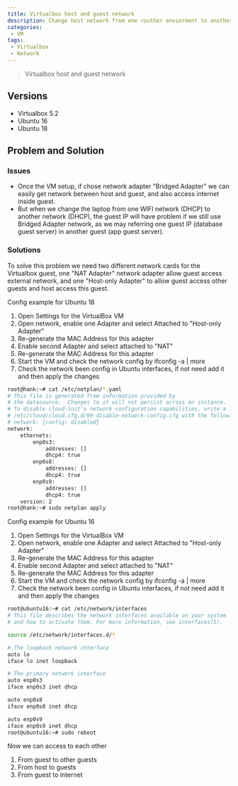 ```yaml
---
title: Virtualbox host and guest network
description: Change host network from one routher enviorment to another no impact the connectivity 
categories:
 - VM
tags:
 - Virtualbox
 - Network
---
```


> Virtualbox host and guest network

## Versions

 - Virtualbox 5.2
 - Ubuntu 16
 - Ubuntu 18

## Problem and Solution

### Issues

- Once the VM setup, if chose network adapter "Bridged Adapter" we can easily get network between host and guest, and also access internet inside guest.
- But when we change the laptop from one WIFI network (DHCP) to another network (DHCP), the guest IP will have problem if we still use Bridged Adapter network, as we may referring one guest IP (database guest server) in another guest (app guest server).


### Solutions

To solve this problem we need two different network cards for the Virtualbox guest, one "NAT Adapter" network adapter allow guest access external network, and one "Host-only Adapter" to allow guest access other guests and host access this guest.



Config example for Ubuntu 18

1. Open Settings for the VirtualBox VM 
2. Open network, enable one Adapter and select Attached to "Host-only Adapter"
3. Re-generate the MAC Address for this adapter
4. Enable second Adapter and select attached to "NAT"
5. Re-generate the MAC Address for this adapter
6. Start the VM and check the network config by ifconfig -a | more
7. Check the network been config in Ubuntu interfaces, if not need add it and then apply the changes

```bash
root@hank:~# cat /etc/netplan/*.yaml
# This file is generated from information provided by
# the datasource.  Changes to it will not persist across an instance.
# To disable cloud-init's network configuration capabilities, write a file
# /etc/cloud/cloud.cfg.d/99-disable-network-config.cfg with the following:
# network: {config: disabled}
network:
    ethernets:
        enp0s3:
            addresses: []
            dhcp4: true
        enp0s8:
            addresses: []
            dhcp4: true
        enp0s9:
            addresses: []
            dhcp4: true
    version: 2
root@hank:~# sudo netplan apply

```

Config example for Ubuntu 16

1. Open Settings for the VirtualBox VM 
2. Open network, enable one Adapter and select Attached to "Host-only Adapter"
3. Re-generate the MAC Address for this adapter
4. Enable second Adapter and select attached to "NAT"
5. Re-generate the MAC Address for this adapter
6. Start the VM and check the network config by ifconfig -a | more
7. Check the network been config in Ubuntu interfaces, if not need add it and then apply the changes

```bash
root@ubuntu16:~# cat /etc/network/interfaces
# This file describes the network interfaces available on your system
# and how to activate them. For more information, see interfaces(5).

source /etc/network/interfaces.d/*

# The loopback network interface
auto lo
iface lo inet loopback

# The primary network interface
auto enp0s3
iface enp0s3 inet dhcp

auto enp0s8
iface enp0s8 inet dhcp

auto enp0s9
iface enp0s9 inet dhcp
root@ubuntu16:~# sudo reboot
```

Now we can access to each other
1. From guest to other guests
2. From host to guests
3. From guest to internet